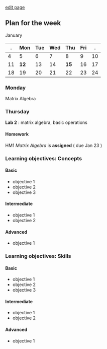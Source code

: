 [edit page](https://github.com/andkov/psy533/edit/gh-pages/2.md)


## Plan for the week 

January  

  . | Mon  | Tue  | Wed  | Thu  | Fri  | .     
----|------|------|------|------|------|----
4   |  5   | 6    | 7    | 8    |  9   | 10   
11  |**12**| 13   | 14   |**15**| 16   | 17     
18  | 19   | 20   | 21   | 22   | 23   | 24     

### Monday

Matrix Algebra

### Thursday 

**Lab 2** : matrix algebra, basic operations

#### Homework 
HM1 *Matrix Algebra* is **assigned** ( due Jan 23 )


### Learning objectives: Concepts


#### Basic
- objective 1  
- objective 2  
- objective 3  

#### Intermediate  
- objective 1  
- objective 2  

#### Advanced 
- objective 1     


### Learning objectives: Skills 


#### Basic
- objective 1  
- objective 2  
- objective 3  

#### Intermediate  
- objective 1  
- objective 2  

#### Advanced 
- objective 1 
